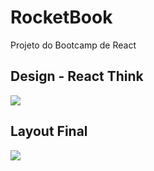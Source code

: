 # RocketBook
Projeto do Bootcamp de React

## Design - React Think
<img src="https://i.ibb.co/k4Pvvfb/design-think.jpg" />

## Layout Final
<img src="https://i.ibb.co/DKLyMxF/final-rocket-Book.png" />
